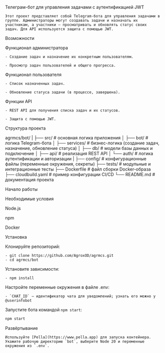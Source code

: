 <!-- Назначение файла: описание Telegram-бота и инструкции по запуску. -->
Телеграм-бот для управления задачами с аутентификацией JWT

    Этот проект представляет собой Telegram-бота для управления задачами в группе. Администраторы могут создавать задачи и назначать их участникам, а участники — просматривать и обновлять статус своих задач. Для API используется защита с помощью JWT.

Возможности

Функционал администратора

    - Создание задач и назначение их конкретным пользователям.

    - Просмотр задач пользователей и общего прогресса.

Функционал пользователя

    - Список назначенных задач.

    - Обновление статуса задачи (в процессе, завершена).

Функции API

    - REST API для получения списка задач и их статусов.

    - Защита с помощью JWT.

Структура проекта

agrmcs/bot/
|
├── src/                # основная логика приложения
│   ├── bot/            # логика Telegram-бота
│   ├── services/       # бизнес-логика (создание задач, назначение, обновление статуса)
│   ├── db/             # модели базы данных и подключение
│   ├── api/            # реализация REST API
│   └── auth/           # логика аутентификации и авторизации
|
├── config/             # конфигурационные файлы (переменные окружения, секреты)
├── tests/              # модульные и интеграционные тесты
├── Dockerfile          # файл сборки Docker-образа
├── cloudbuild.yaml     # пример конфигурации CI/CD
└── README.md           # документация проекта

Начало работы

Необходимые условия

Node.js

npm

Docker


Установка

Клонируйте репозиторий:

    - git clone https://github.com/AgroxOD/agrmcs.git
    - cd agrmcs/bot

Установите зависимости:

    - npm install

Настройте переменные окружения в файле .env:

    - `CHAT_ID` — идентификатор чата для уведомлений; узнать его можно у @userinfobot


Запустите бота командой `npm start`:

```bash
npm start
```

Развёртывание

    Используйте [Pella](https://www.pella.app) для запуска контейнера. Укажите рабочую директорию `bot`, выберите Node 20 и переменные окружения из `.env`.

